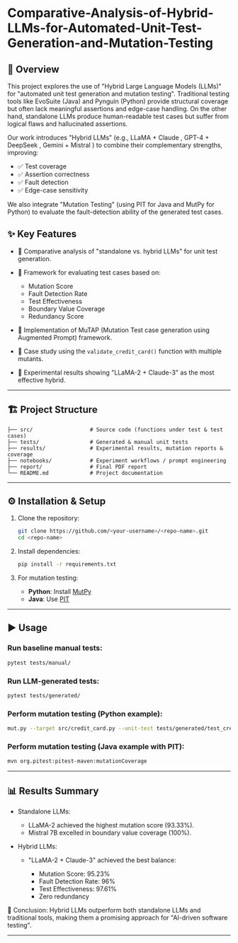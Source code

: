 # Comparative-Analysis-of-Hybrid-LLMs-for-Automated-Unit-Test-Generation-and-Mutation-Testing

## 📌 Overview

This project explores the use of "Hybrid Large Language Models (LLMs)" for "automated unit test generation and mutation testing". Traditional testing tools like EvoSuite (Java) and Pynguin (Python) provide structural coverage but often lack meaningful assertions and edge-case handling. On the other hand, standalone LLMs produce human-readable test cases but suffer from logical flaws and hallucinated assertions.

Our work introduces "Hybrid LLMs" (e.g., LLaMA + Claude ,  GPT-4 + DeepSeek , Gemini + Mistral ) to combine their complementary strengths, improving:

* ✅ Test coverage
* ✅ Assertion correctness
* ✅ Fault detection
* ✅ Edge-case sensitivity

We also integrate "Mutation Testing" (using PIT for Java and MutPy for Python) to evaluate the fault-detection ability of the generated test cases.

## ✨ Key Features

* 🔹 Comparative analysis of "standalone vs. hybrid LLMs" for unit test generation.
* 🔹 Framework for evaluating test cases based on:

  * Mutation Score
  * Fault Detection Rate
  * Test Effectiveness
  * Boundary Value Coverage
  * Redundancy Score
* 🔹 Implementation of MuTAP (Mutation Test case generation using Augmented Prompt) framework.
* 🔹 Case study using the `validate_credit_card()` function with multiple mutants.
* 🔹 Experimental results showing "LLaMA-2 + Claude-3" as the most effective hybrid.

---

## 🏗️ Project Structure

```
├── src/                  # Source code (functions under test & test cases)
├── tests/                # Generated & manual unit tests
├── results/              # Experimental results, mutation reports & coverage
├── notebooks/            # Experiment workflows / prompt engineering
├── report/               # Final PDF report
└── README.md             # Project documentation
```

---

## ⚙️ Installation & Setup

1. Clone the repository:

   ```bash
   git clone https://github.com/<your-username>/<repo-name>.git
   cd <repo-name>
   ```

2. Install dependencies:

   ```bash
   pip install -r requirements.txt
   ```

3. For mutation testing:

   * **Python**: Install [MutPy](https://github.com/mutpy/mutpy)
   * **Java**: Use [PIT](https://pitest.org/)

---

## ▶️ Usage

### Run baseline manual tests:

```bash
pytest tests/manual/
```

### Run LLM-generated tests:

```bash
pytest tests/generated/
```

### Perform mutation testing (Python example):

```bash
mut.py --target src/credit_card.py --unit-test tests/generated/test_credit_card.py
```

### Perform mutation testing (Java example with PIT):

```bash
mvn org.pitest:pitest-maven:mutationCoverage
```

---

## 📊 Results Summary

* Standalone LLMs:

  * LLaMA-2 achieved the highest mutation score (93.33%).
  * Mistral 7B excelled in boundary value coverage (100%).
* Hybrid LLMs:

  * "LLaMA-2 + Claude-3" achieved the best balance:

    * Mutation Score: 95.23%
    * Fault Detection Rate: 96%
    * Test Effectiveness: 97.61%
    * Zero redundancy

📌 Conclusion: Hybrid LLMs outperform both standalone LLMs and traditional tools, making them a promising approach for "AI-driven software testing".

---
